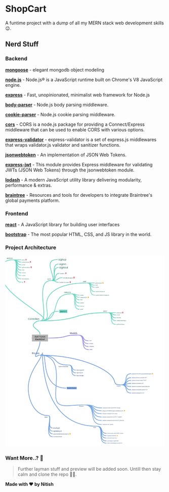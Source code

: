 # ShopCart
A funtime project with a dump of all my MERN stack web development skills 😉.

## Nerd Stuff
### Backend
[**mongoose**](https://mongoosejs.com/) - elegant mongodb object modeling

[**node.js**](https://nodejs.org/en/) - Node.js® is a JavaScript runtime built on Chrome's V8 JavaScript engine.

[**express**](https://expressjs.com/) - Fast, unopinionated, minimalist web framework for Node.js

[**body-parser**](https://www.npmjs.com/package/body-parser) - Node.js body parsing middleware.

[**cookie-parser**](https://www.npmjs.com/package/cookie-parser) - Node.js cookie parsing middleware.

[**cors**](https://www.npmjs.com/package/cors) - CORS is a node.js package for providing a Connect/Express middleware that can be used to enable CORS with various options.

[**express-validator**](https://express-validator.github.io/docs/) - express-validator is a set of express.js middlewares that wraps validator.js validator and sanitizer functions.

[**jsonwebtoken**](https://www.npmjs.com/package/jsonwebtoken) - An implementation of JSON Web Tokens.

[**express-jwt**](https://www.npmjs.com/package/express-jwt) - This module provides Express middleware for validating JWTs (JSON Web Tokens) through the jsonwebtoken module.

[**lodash**](https://lodash.com/) - A modern JavaScript utility library delivering modularity, performance & extras.

[**braintree**](https://developers.braintreepayments.com/) - Resources and tools for developers to integrate Braintree's global payments platform.
### Frontend
[**react**](https://reactjs.org/) - A JavaScript library for building user interfaces

[**bootstrap**](https://getbootstrap.com/) - The most popular HTML, CSS, and JS library in the world.

### Project Architecture
![DatabaseTree](https://github.com/NitishGadangi/ShopCart/blob/master/architecture.jpg?raw=true)

### Want More..? 🤔

> Further layman stuff and preview will be added soon. Untill then
> stay calm and clone the repo 🤞🤞.

**Made with ❤️ by Nitish**
